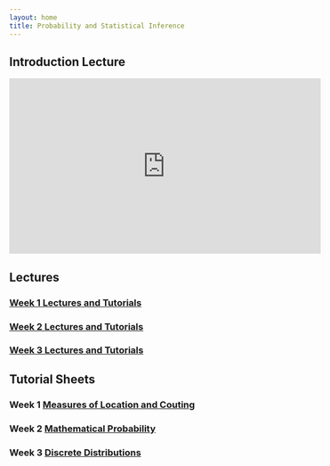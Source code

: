```yaml
---
layout: home
title: Probability and Statistical Inference
---
```



## Introduction Lecture 
<iframe width="560" height="315" src="https://www.youtube.com/embed/GEzdn6BUZS4?si=bJFDmAcsUSBjzC0t" title="YouTube video player" frameborder="0" allow="accelerometer; autoplay; clipboard-write; encrypted-media; gyroscope; picture-in-picture; web-share" referrerpolicy="strict-origin-when-cross-origin" allowfullscreen></iframe>

## Lectures 

### [Week 1 Lectures and Tutorials](Week1/index.md)
### [Week 2 Lectures and Tutorials](Week2/index.md)
### [Week 3 Lectures and Tutorials](Week3/index.md)



## Tutorial Sheets

### Week 1 [Measures of Location and Couting](Tutorials/Tutorial01_Questions.pdf)
### Week 2 [Mathematical Probability](Tutorials/Tutorial02_Probability.pdf)
### Week 3 [Discrete Distributions](Tutorials/Tutorial03_DiscreteDist.pdf)




